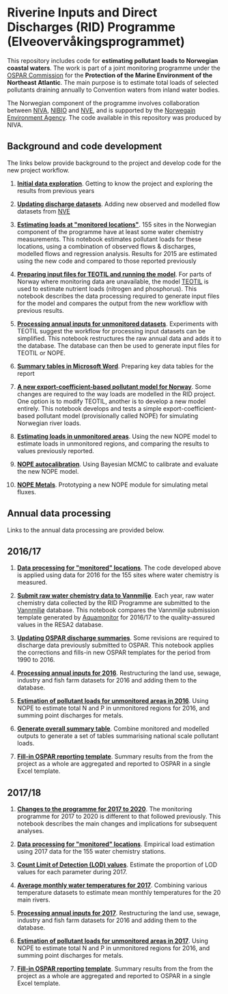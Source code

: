 # Riverine Inputs and Direct Discharges (RID) Programme (Elveovervåkingsprogrammet)

This repository includes code for **estimating pollutant loads to Norwegian coastal waters**. The work is part of a joint  monitoring programme under the [OSPAR Commission](https://www.ospar.org/) for the **Protection of the Marine Environment of the Northeast Atlantic**. The main purpose is to estimate total loads of selected pollutants draining annually to Convention waters from inland water bodies.

The Norwegian component of the programme involves collaboration between [NIVA](http://www.niva.no/), [NIBIO](http://www.nibio.no/) and [NVE](https://www.nve.no/), and is supported by the [Norwegain Environment Agency](http://www.miljodirektoratet.no/en/). The code available in this repository was produced by NIVA.

## Background and code development

The links below provide background to the project and develop code for the new project workflow.

 1. **[Initial data exploration](http://nbviewer.jupyter.org/github/JamesSample/rid/blob/master/notebooks/rid_data_exploration.ipynb)**. Getting to know the project and exploring the results from previous years
 
 2. **[Updating discharge datasets](http://nbviewer.jupyter.org/github/JamesSample/rid/blob/master/notebooks/update_flow_datasets.ipynb)**. Adding new observed and modelled flow datasets from [NVE](https://www.nve.no/)
 
 3. **[Estimating loads at "monitored locations"](http://nbviewer.jupyter.org/github/JamesSample/rid/blob/master/notebooks/estimate_loads.ipynb)**. 155 sites in the Norwegian component of the programme have at least some water chemistry measurements. This notebook estimates pollutant loads for these locations, using a combination of observed flows & discharges, modelled flows and regression analysis. Results for 2015 are estimated using the new code and compared to those reported previously

 4. **[Preparing input files for TEOTIL and running the model](http://nbviewer.jupyter.org/github/JamesSample/rid/blob/master/notebooks/prepare_teotil_inputs.ipynb)**. For parts of Norway where monitoring data are unavailable, the model [TEOTIL](https://brage.bibsys.no/xmlui/handle/11250/214825) is used to estimate nutrient loads (nitrogen and phosphorus). This notebook describes the data processing required to generate input files for the model and compares the output from the new workflow with previous results.
 
 5. **[Processing annual inputs for unmonitored datasets](http://nbviewer.jupyter.org/github/JamesSample/rid/blob/master/notebooks/process_model_inputs.ipynb)**. Experiments with TEOTIL suggest the workflow for processing input datasets can be simplified. This notebook restructures the raw annual data and adds it to the database. The database can then be used to generate input files for TEOTIL or NOPE.
 
 6. **[Summary tables in Microsoft Word](http://nbviewer.jupyter.org/github/JamesSample/rid/blob/master/notebooks/word_data_tables.ipynb)**. Preparing key data tables for the report

 7. **[A new export-coefficient-based pollutant model for Norway](http://nbviewer.jupyter.org/github/JamesSample/rid/blob/master/notebooks/nope_model.ipynb)**. Some changes are required to the way loads are modelled in the RID project. One option is to modify TEOTIL, another is to develop a new model entirely. This notebook develops and tests a simple export-coefficient-based pollutant model (provisionally called NOPE) for simulating Norwegian river loads. 

 8. **[Estimating loads in unmonitored areas](http://nbviewer.jupyter.org/github/JamesSample/rid/blob/master/notebooks/loads_unmonitored_regions.ipynb)**. Using the new NOPE model to estimate loads in unmonitored regions, and comparing the results to values previously reported.
 
 9. **[NOPE autocalibration](http://nbviewer.jupyter.org/github/JamesSample/rid/blob/master/notebooks/calibrating_nope.ipynb)**. Using Bayesian MCMC to calibrate and evaluate the new NOPE model.
 
 10. **[NOPE Metals](http://nbviewer.jupyter.org/github/JamesSample/rid/blob/master/notebooks/nope_metals_3.ipynb)**. Prototyping a new NOPE module for simulating metal fluxes.
 
## Annual data processing

Links to the annual data processing are provided below.

## 2016/17

 1. **[Data processing for "monitored" locations](http://nbviewer.jupyter.org/github/JamesSample/rid/blob/master/notebooks/rid_working_2016-17.ipynb)**. The code developed above is applied using data for 2016 for the 155 sites where water chemistry is measured.
 
 2. **[Submit raw water chemistry data to Vannmiljø](http://nbviewer.jupyter.org/github/JamesSample/rid/blob/master/notebooks/resa2_vs_vannmiljo.ipynb)**. Each year, raw water chemistry data collected by the RID Programme are submitted to the [Vannmiljø](http://vannmiljo.miljodirektoratet.no/) database. This notebook compares the Vannmiljø submission template generated by [Aquamonitor](http://aquamonitor.no/Portal/) for 2016/17 to the quality-assured values in the RESA2 database.
 
 3. **[Updating OSPAR discharge summaries](http://nbviewer.jupyter.org/github/JamesSample/rid/blob/master/notebooks/recalculate_ospar_flows.ipynb)**. Some revisions are required to discharge data previously submitted to OSPAR. This notebook applies the corrections and fills-in new OSPAR templates for the period from 1990 to 2016.
 
 4. **[Processing annual inputs for 2016](http://nbviewer.jupyter.org/github/JamesSample/rid/blob/master/notebooks/process_model_inputs_2016.ipynb)**. Restructuring the land use, sewage, industry and fish farm datasets for 2016 and adding them to the database.
 
 5. **[Estimation of pollutant loads for unmonitored areas in 2016](http://nbviewer.jupyter.org/github/JamesSample/rid/blob/master/notebooks/loads_unmonitored_regions_2016.ipynb)**. Using NOPE to estimate total N and P in unmonitored regions for 2016, and summing point discharges for metals.
 
 6. **[Generate overall summary table](http://nbviewer.jupyter.org/github/JamesSample/rid/blob/master/notebooks/summary_table_2016.ipynb)**. Combine monitored and modelled outputs to generate a set of tables summarising national scale pollutant loads.
 
 7. **[Fill-in OSPAR reporting template](http://nbviewer.jupyter.org/github/JamesSample/rid/blob/master/notebooks/final_ospar_template.ipynb)**. Summary results from the from the project as a whole are aggregated and reported to OSPAR in a single Excel template.

## 2017/18

 1. **[Changes to the programme for 2017 to 2020](http://nbviewer.jupyter.org/github/JamesSample/rid/blob/master/notebooks/programme_changes_2017-18.ipynb)**. The monitoring programme for 2017 to 2020 is different to that followed previously. This notebook describes the main changes and implications for subsequent analyses.
 
 2. **[Data processing for "monitored" locations](http://nbviewer.jupyter.org/github/JamesSample/rid/blob/master/notebooks/rid_working_2017-18.ipynb)**. Empirical load estimation using 2017 data for the 155 water chemistry stations.
 
 3. **[Count Limit of Detection (LOD) values](http://nbviewer.jupyter.org/github/JamesSample/rid/blob/master/notebooks/detection_limit_summaries_2017.ipynb)**. Estimate the proportion of LOD values for each parameter during 2017.
 
 4. **[Average monthly water temperatures for 2017](http://nbviewer.jupyter.org/github/JamesSample/rid/blob/master/notebooks/resa_temp_data.ipynb)**. Combining various temperature datasets to estimate mean monthly temperatures for the 20 main rivers. 

 5. **[Processing annual inputs for 2017](http://nbviewer.jupyter.org/github/JamesSample/rid/blob/master/notebooks/process_model_inputs_2017.ipynb)**. Restructuring the land use, sewage, industry and fish farm datasets for 2016 and adding them to the database.
 
 6. **[Estimation of pollutant loads for unmonitored areas in 2017](http://nbviewer.jupyter.org/github/JamesSample/rid/blob/master/notebooks/loads_unmonitored_regions_2017.ipynb)**. Using NOPE to estimate total N and P in unmonitored regions for 2016, and summing point discharges for metals.
 
 7. **[Fill-in OSPAR reporting template](http://nbviewer.jupyter.org/github/JamesSample/rid/blob/master/notebooks/final_ospar_template_2017.ipynb)**. Summary results from the from the project as a whole are aggregated and reported to OSPAR in a single Excel template.
